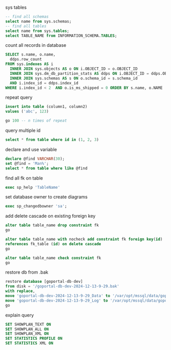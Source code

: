 sys tables
```sql
-- find all schemas
select name from sys.schemas;
-- find all tables
select name from sys.tables;
select TABLE_NAME from INFORMATION_SCHEMA.TABLES;
```

count all records in database
```sql
SELECT s.name, o.name,
  ddps.row_count 
FROM sys.indexes AS i
  INNER JOIN sys.objects AS o ON i.OBJECT_ID = o.OBJECT_ID
  INNER JOIN sys.dm_db_partition_stats AS ddps ON i.OBJECT_ID = ddps.OBJECT_ID
  INNER JOIN sys.schemas AS s ON o.schema_id = s.schema_id
  AND i.index_id = ddps.index_id 
WHERE i.index_id < 2  AND o.is_ms_shipped = 0 ORDER BY s.name, o.NAME
```

repeat query
```sql
insert into table (column1, column2)
values ('abc', 123)

go 100 -- n times of repeat
```

query multiple id
```sql
select * from table where id in (1, 2, 3)
```

declare and use variable
```sql
declare @find VARCHAR(30);
set @find = 'Man%';
select * from table where like @find
```

find all fk on table
```sql
exec sp_help 'TableName'
```

set database owner to create diagrams
```sql
exec sp_changedbowner 'sa';
```

add delete cascade on existing foreign key
```sql
alter table table_name drop constraint fk
go

alter table table_name with nocheck add constraint fk foreign key(id)
references fk_table (id) on delete cascade
go

alter table table_name check constraint fk
go
```

restore db from .bak
```sql
restore database [goportal-db-dev]
from disk = '/goportal-db-dev-2024-12-13-9-29.bak'
with replace,
move 'goportal-db-dev-2024-12-13-9-29_Data' to '/var/opt/mssql/data/goportal-db-dev.mdf',
move 'goportal-db-dev-2024-12-13-9-29_Log' to '/var/opt/mssql/data/goportal-db-dev_log.ldf'
go
```

explain query
```sql
SET SHOWPLAN_TEXT ON
SET SHOWPLAN_ALL ON
SET SHOWPLAN_XML ON
SET STATISTICS PROFILE ON
SET STATISTICS XML ON
```